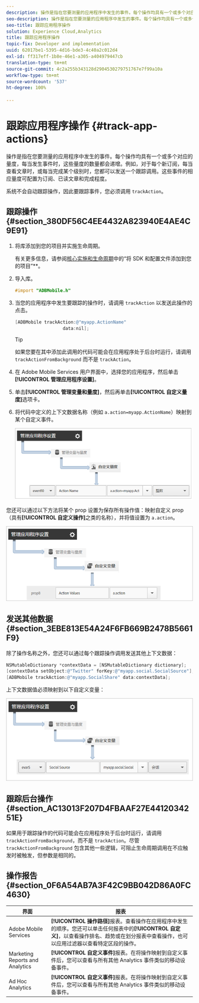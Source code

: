 ```yaml
---
description: 操作是指在您要测量的应用程序中发生的事件。每个操作均具有一个或多个对应的量度，每当发生事件时，这些量度的数量都会递增。例如，对于每个新订阅，每当查看文章时，或每当完成某个级别时，您都可以发送一个跟踪调用。这些事件的相应量度可配置为订阅、已读文章和完成程度。
seo-description: 操作是指在您要测量的应用程序中发生的事件。每个操作均具有一个或多个对应的量度，每当发生事件时，这些量度的数量都会递增。例如，对于每个新订阅，每当查看文章时，或每当完成某个级别时，您都可以发送一个跟踪调用。这些事件的相应量度可配置为订阅、已读文章和完成程度。
seo-title: 跟踪应用程序操作
solution: Experience Cloud,Analytics
title: 跟踪应用程序操作
topic-fix: Developer and implementation
uuid: 62017be1-5395-4d16-bde3-4c40a2c012d4
exl-id: ff317eff-1b8e-46e1-a305-a404979447cb
translation-type: tm+mt
source-git-commit: 4c2a255b343128d2904530279751767e7f99a10a
workflow-type: tm+mt
source-wordcount: '537'
ht-degree: 100%

---
```


# 跟踪应用程序操作 {#track-app-actions}

操作是指在您要测量的应用程序中发生的事件。每个操作均具有一个或多个对应的量度，每当发生事件时，这些量度的数量都会递增。例如，对于每个新订阅，每当查看文章时，或每当完成某个级别时，您都可以发送一个跟踪调用。这些事件的相应量度可配置为订阅、已读文章和完成程度。

系统不会自动跟踪操作，因此要跟踪事件，您必须调用 `trackAction`。

## 跟踪操作 {#section_380DF56C4EE4432A823940E4AE4C9E91}

1. 将库添加到您的项目并实施生命周期。

   有关更多信息，请参阅[核心实施和生命周期](/help/ios/getting-started/dev-qs.md)中的“将 SDK 和配置文件添加到您的项目”**。
1. 导入库。

   ```objective-c
   #import "ADBMobile.h"
   ```

1. 当您的应用程序中发生要跟踪的操作时，请调用 `trackAction` 以发送此操作的点击。

   ```objective-c
   [ADBMobile trackAction:@"myapp.ActionName"  
                     data:nil];
   ```

   >[!TIP]
   >
   >如果您要在其中添加此调用的代码可能会在应用程序处于后台时运行，请调用 `trackActionFromBackground` 而不是 `trackAction`。

1. 在 Adobe Mobile Services 用户界面中，选择您的应用程序，然后单击&#x200B;**[!UICONTROL 管理应用程序设置]**。

1. 单击&#x200B;**[!UICONTROL 管理变量和量度]**，然后再单击&#x200B;**[!UICONTROL 自定义量度]**&#x200B;选项卡。

1. 将代码中定义的上下文数据名称（例如 `a.action=myapp.ActionName`）映射到某个自定义事件。

   ![](assets/map-event-context-data.png)

您还可以通过以下方法将某个 prop 设置为保存所有操作值：映射自定义 prop（具有&#x200B;**[!UICONTROL 自定义操作]**&#x200B;之类的名称），并将值设置为 `a.action`。

![](assets/map-custom-prop.png)

## 发送其他数据 {#section_3EBE813E54A24F6FB669B2478B5661F9}

除了操作名称之外，您还可以通过每个跟踪操作调用发送其他上下文数据：

```objective-c
NSMutableDictionary *contextData = [NSMutableDictionary dictionary]; 
[contextData setObject:@"Twitter" forKey:@"myapp.social.SocialSource"]; 
[ADBMobile trackAction:@"myapp.SocialShare" data:contextData];
```

上下文数据值必须映射到以下自定义变量：

![](assets/map-variable-context-action.png)

## 跟踪后台操作 {#section_AC13013F207D4FBAAF27E4412034251E}

如果用于跟踪操作的代码可能会在应用程序处于后台时运行，请调用 `trackActionFromBackground`，而不是 `trackAction`。尽管 `trackActionFromBackground` 包含其他一些逻辑，可阻止生命周期调用在不应触发时被触发，但参数是相同的。

## 操作报告 {#section_0F6A54AB7A3F42C9BB042D86A0FC4630}

| 界面 | 报表 |
|--- |--- |
| Adobe Mobile Services | **[!UICONTROL 操作路径]**&#x200B;报表。查看操作在应用程序中发生的顺序。您还可以单击任何报表中的&#x200B;**[!UICONTROL 自定义]**，以查看操作排名、趋势或在划分报表中查看操作，也可以应用过滤器以查看特定区段的操作。 |
| Marketing Reports and Analytics | **[!UICONTROL 自定义事件]**&#x200B;报表。在将操作映射到自定义事件后，您可以查看与所有其他 Analytics 事件类似的移动设备事件。 |
| Ad Hoc Analytics | **[!UICONTROL 自定义事件]**&#x200B;报表。在将操作映射到自定义事件后，您可以查看与所有其他 Analytics 事件类似的移动设备事件。 |
